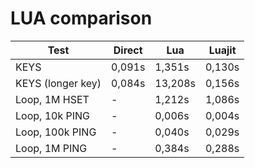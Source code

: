 # LUA comparison

| Test | Direct | Lua | Luajit |
| --- | --- | --- | --- |
| KEYS | 0,091s | 1,351s | 0,130s |
| KEYS (longer key) | 0,084s | 13,208s | 0,156s |
| Loop, 1M HSET | - | 1,212s | 1,086s |
| Loop, 10k PING | - | 0,006s | 0,004s |
| Loop, 100k PING | - | 0,040s | 0,029s |
| Loop, 1M PING | - | 0,384s | 0,288s |



